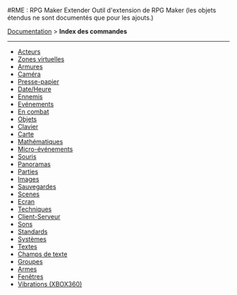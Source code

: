 #RME : RPG Maker Extender
Outil d'extension de RPG Maker (les objets étendus ne sont documentés que pour les ajouts.)

[Documentation](README.md) > **Index des commandes**  
- - -  
*    [Acteurs](command_actors.md)
*    [Zones virtuelles](command_area.md)
*    [Armures](command_armors.md)
*    [Caméra](command_camera.md)
*    [Presse-papier](command_clipboard.md)
*    [Date/Heure](command_date.md)
*    [Ennemis](command_enemy.md)
*    [Evénements](command_event.md)
*    [En combat](command_in_battle.md)
*    [Objets](command_items.md)
*    [Clavier](command_keyboard.md)
*    [Carte](command_mapinfo.md)
*    [Mathématiques](command_math.md)
*    [Micro-événements](command_micro.md)
*    [Souris](command_mouse.md)
*    [Panoramas](command_parallax.md)
*    [Parties](command_party.md)
*    [Images](command_picture.md)
*    [Sauvegardes](command_save.md)
*    [Scenes](command_scene.md)
*    [Ecran](command_screen.md)
*    [Techniques](command_skills.md)
*    [Client-Serveur](command_socket.md)
*    [Sons](command_sound.md)
*    [Standards](command_standard.md)
*    [Systèmes](command_system.md)
*    [Textes](command_text.md)
*    [Champs de texte](command_textfield.md)
*    [Groupes](command_troop.md)
*    [Armes](command_weapons.md)
*    [Fenêtres](command_window.md)
*    [Vibrations (XBOX360)](command_xbox.md)


